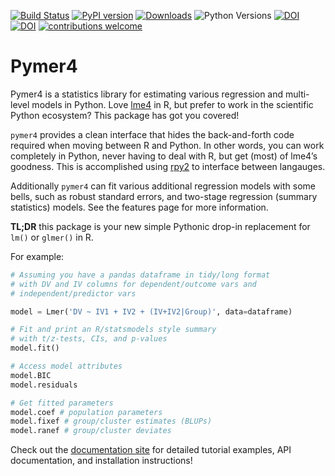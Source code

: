 [![Build Status](https://travis-ci.org/ejolly/pymer4.svg?branch=master)](https://travis-ci.org/ejolly/pymer4)
[![PyPI version](https://badge.fury.io/py/pymer4.svg)](https://badge.fury.io/py/pymer4)
[![Downloads](https://pepy.tech/badge/pymer4)](https://pepy.tech/project/pymer4)
![Python Versions](https://img.shields.io/badge/python-3.6%20%7C%203.7-blue)
[![DOI](http://joss.theoj.org/papers/10.21105/joss.00862/status.svg)](https://doi.org/10.21105/joss.00862)
[![DOI](https://zenodo.org/badge/90598701.svg)](https://zenodo.org/record/1523205)
[![contributions welcome](https://img.shields.io/badge/contributions-welcome-brightgreen.svg?style=flat)](https://github.com/ejolly/pymer4/issues)

# Pymer4

Pymer4 is a statistics library for estimating various regression and multi-level models in Python. Love [lme4](https://cran.r-project.org/web/packages/lme4/index.html) in R, but prefer to work in the scientific Python ecosystem? This package has got you covered!

`pymer4` provides a clean interface that hides the back-and-forth code required when moving between R and Python. In other words, you can work completely in Python, never having to deal with R, but get (most) of lme4’s goodness. This is accomplished using [rpy2](hhttps://rpy2.github.io/doc/latest/html/index.html/) to interface between langauges.

Additionally `pymer4` can fit various additional regression models with some bells, such as robust standard errors, and two-stage regression (summary statistics) models. See the features page for more information.

**TL;DR** this package is your new simple Pythonic drop-in replacement for `lm()` or `glmer()` in R.

For example:

```python
# Assuming you have a pandas dataframe in tidy/long format
# with DV and IV columns for dependent/outcome vars and
# independent/predictor vars 

model = Lmer('DV ~ IV1 + IV2 + (IV+IV2|Group)', data=dataframe)

# Fit and print an R/statsmodels style summary 
# with t/z-tests, CIs, and p-values
model.fit()

# Access model attributes
model.BIC
model.residuals

# Get fitted parameters
model.coef # population parameters
model.fixef # group/cluster estimates (BLUPs)
model.ranef # group/cluster deviates

```

Check out the [documentation site](http://eshinjolly.com/pymer4/) for detailed tutorial examples, API documentation, and installation instructions!
